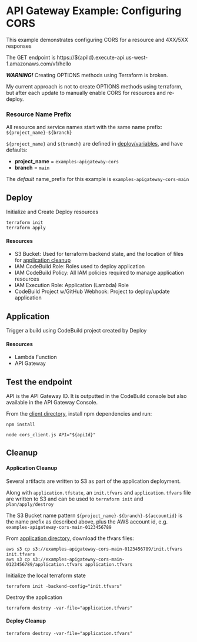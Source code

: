 # API Gateway Example: Configuring CORS

This example demonstrates configuring CORS for a resource and 4XX/5XX responses

The GET endpoint is https://${apiId}.execute-api.us-west-1.amazonaws.com/v1/hello

**_WARNING!_** Creating OPTIONS methods using Terraform is broken.

My current approach is not to create OPTIONS methods using terraform, but after each update to manually enable CORS for resources and re-deploy. 

### Resource Name Prefix
All resource and service names start with the same name prefix: `${project_name}-${branch}`

`${project_name}` and `${branch}` are defined in [deploy/variables](deploy/variables.tf), and have defaults:
- **project_name** = `examples-apigateway-cors`
- **branch** = `main`

The _default_ name_prefix for this example is `examples-apigateway-cors-main`

## Deploy 

Initialize and Create Deploy resources
```shell
terraform init
terraform apply
```

#### Resources
* S3 Bucket: Used for terraform backend state, and the location of files for [application cleanup](#application-cleanup)
* IAM CodeBuild Role: Roles used to deploy application
* IAM CodeBuild Policy: All IAM policies required to manage application resources
* IAM Execution Role: Application (Lambda) Role  
* CodeBuild Project w/GitHub Webhook: Project to deploy/update application

## Application 

Trigger a build using CodeBuild project created by Deploy

#### Resources
* Lambda Function
* API Gateway

## Test the endpoint

API is the API Gateway ID. It is outputted in the CodeBuild console but also available in the API Gateway Console.

From the [client directory](client), install npm dependencies and run:
```shell
npm install

node cors_client.js API="${apiId}"
```

## Cleanup

#### Application Cleanup

Several artifacts are written to S3 as part of the application deployment.

Along with `application.tfstate`, an `init.tfvars` and `application.tfvars` file are written to S3 and can be used to `terraform init` and `plan/apply/destroy`

The S3 Bucket name pattern `${project_name}-${branch}-${accountid}` is the name prefix as described above, plus the AWS account id, e.g. `examples-apigateway-cors-main-0123456789`

From [application directory](application), download the tfvars files:
```shell
aws s3 cp s3://examples-apigateway-cors-main-0123456789/init.tfvars init.tfvars
aws s3 cp s3://examples-apigateway-cors-main-0123456789/application.tfvars application.tfvars
```

Initialize the local terraform state
```shell
terraform init -backend-config="init.tfvars"
```

Destroy the application
```shell
terraform destroy -var-file="application.tfvars"
```

#### Deploy Cleanup

```shell
terraform destroy -var-file="application.tfvars"
```


<!--
CORS always trips me up, both coming and going.

Coming - while developing locally it always takes some time to realize where my errors are coming from, and then even more time on how to properly set up my dev environment.

Going - once everything works in dev environment, I push to prod only to discover it breaks for the same reason. 


Fundamentally, CORS is a Client Side Javascript issue. The server tells the client whether the client is allowed to use endpoint, but still it is the client that ultimately throws the error.

CORS does NOT prevent someone from calling the endpoint. Authorization is required to do that.

## Development vs Production
For VueJS, I take several steps to ste things up to work in both development AND production:

1. Set up a proxy to spoof the endpoint:

    vue.config.js 
    ```javascript
    const { defineConfig } = require('@vue/cli-service')
    module.exports = defineConfig({
        transpileDependencies: true,
        devServer: {
            proxy: 'https://api.j2clark.info'
        }
    })
    ```

    so what is going on here?

    In .vue.development, we are using http://localhost:8082 (assuming we run on port 8082 locally, and we want to use localhost instead of IP)
    
    The proxy knows we are serving http://localhost:8082 and replaces it with the value of devServer.proxy
    
    This fools the browser into thinking we have satisfied CORS? This part I am not clear on.

2. Use env parameters to control which endpoint to use for each environment 

    create 2 files, .env.development and .env.production:
    
    .env.production
    ```text
    VUE_APP_API_URL=https://api.j2clark.info
    ```
    
    .env.development
    ```text
    VUE_APP_API_URL=http://localhost:8082
    ```

3. Use environment variables to dynamically generate the url:

    ```javascript
    import axios from 'axios';
    
    this.greeting = ''
    this.error = ''
    
    const url = process.env.VUE_APP_API_URL
    console.profile('url: ' + url)
    // console.log('FETCH...')
    axios.get(url + '/hello', {
        headers: {
            "Content-type": "application/json",
        }
    }).then(response => {
        this.greeting = response.data.body
    }).catch(err => {
        this.error = err.message;
    });
    ```

## Destroying Application

```shell
cd code/terraform
aws s3 cp s3://terraform-examples-aws-apigateway/terraform-examples-aws-apigateway-cors-main/init.tfvars init.tfvars
aws s3 cp s3://terraform-examples-aws-apigateway/terraform-examples-aws-apigateway-cors-main/application.tfvars application.tfvars
terraform init -backend-config="init.tfvars" 
terraform destroy -var-file="application.tfvars"
```
-->